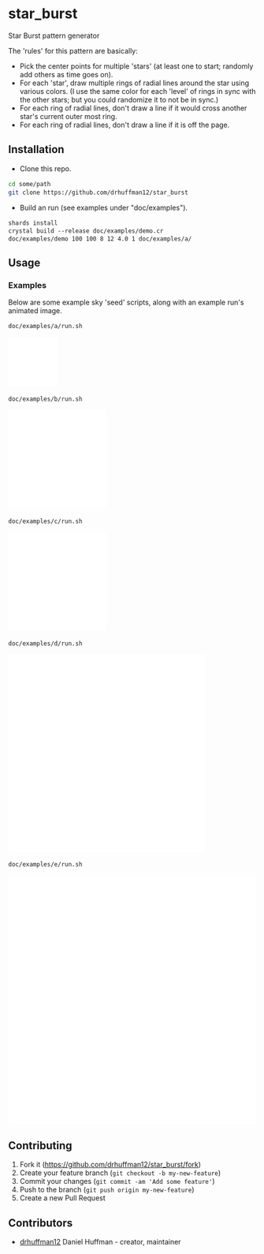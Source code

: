 # star_burst

Star Burst pattern generator

The 'rules' for this pattern are basically:
* Pick the center points for multiple 'stars' (at least one to start; randomly add others as time goes on).
* For each 'star', draw multiple rings of radial lines around the star using various colors. (I use the same color for each 'level' of rings in sync with the other stars; but you could randomize it to not be in sync.)
* For each ring of radial lines, don't draw a line if it would cross another star's current outer most ring.
* For each ring of radial lines, don't draw a line if it is off the page.

## Installation

* Clone this repo.

```bash
cd some/path
git clone https://github.com/drhuffman12/star_burst
```

* Build an run (see examples under "doc/examples").

```
shards install
crystal build --release doc/examples/demo.cr
doc/examples/demo 100 100 8 12 4.0 1 doc/examples/a/
```

## Usage

### Examples

Below are some example sky 'seed' scripts, along with an example run's animated image.

```bash
doc/examples/a/run.sh
```
![doc/examples/a/sky_1/frames.gif](doc/examples/a/sky_1/frames.gif)

```bash
doc/examples/b/run.sh
```
![doc/examples/b/sky_1/frames.gif](doc/examples/b/sky_1/frames.gif)

```bash
doc/examples/c/run.sh
```
![doc/examples/c/sky_1/frames.gif](doc/examples/c/sky_1/frames.gif)

```bash
doc/examples/d/run.sh
```
![doc/examples/d/sky_1/frames.gif](doc/examples/d/sky_1/frames.gif)

```bash
doc/examples/e/run.sh
```
![doc/examples/e/sky_1/frames.gif](doc/examples/e/sky_1/frames.gif)
## Contributing

1. Fork it (<https://github.com/drhuffman12/star_burst/fork>)
2. Create your feature branch (`git checkout -b my-new-feature`)
3. Commit your changes (`git commit -am 'Add some feature'`)
4. Push to the branch (`git push origin my-new-feature`)
5. Create a new Pull Request

## Contributors

- [drhuffman12](https://github.com/drhuffman12) Daniel Huffman - creator, maintainer

